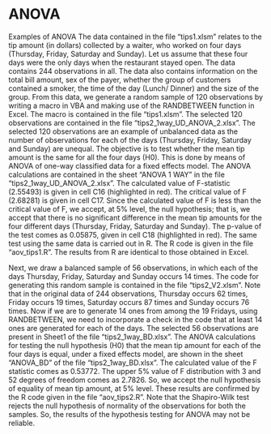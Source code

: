 # ANOVA
Examples of ANOVA
The data contained in the file “tips1.xlsm” relates to the tip amount (in dollars) collected by a waiter, who worked on four days (Thursday, Friday, Saturday and Sunday). Let us assume that these four days were the only days when the restaurant stayed open. The data contains 244 observations in all. The data also contains information on the total bill amount, sex of the payer, whether the group of customers contained a smoker, the time of the day (Lunch/ Dinner) and the size of the group. From this data, we generate a random sample of 120 observations by writing a macro in VBA and making use of the RANDBETWEEN function in Excel. The macro is contained in the file “tips1.xlsm”. The selected 120 observations are contained in the file “tips2_1way_UD_ANOVA_2.xlsx”. 
  The selected 120 observations are an example of unbalanced data as the number of observations for each of the days (Thursday, Friday, Saturday and Sunday) are unequal. The objective is to test whether the mean tip amount is the same for all the four days (H0). This is done by means of ANOVA of one-way classified data for a fixed effects model. The ANOVA calculations are contained in the sheet “ANOVA 1 WAY” in the file “tips2_1way_UD_ANOVA_2.xlsx”. The calculated value of F-statistic (2.55493) is given in cell C16 (highlighted in red). The critical value of F (2.68281) is given in cell C17. Since the calculated value of F is less than the critical value of F, we accept, at 5% level, the null hypothesis; that is, we accept that there is no significant difference in the mean tip amounts for the four different days (Thursday, Friday, Saturday and Sunday). The p-value of the test comes as 0.05875, given in cell C18 (highlighted in red). The same test using the same data is carried out in R. The R code is given in the file “aov_tips1.R”. The results from R are identical to those obtained in Excel.
  
  Next, we draw a balanced sample of 56 observations, in which each of the days Thursday, Friday, Saturday and Sunday occurs 14 times. The code for generating this random sample is contained in the file “tips2_V2.xlsm”. Note that in the original data of 244 observations, Thursday occurs 62 times, Friday occurs 19 times, Saturday occurs 87 times and Sunday occurs 76 times. Now if we are to generate 14 ones from among the 19 Fridays, using RANDBETWEEN, we need to incorporate a check in the code that at least 14 ones are generated for each of the days. The selected 56 observations are present in Sheet1 of the file “tips2_1way_BD.xlsx”. The ANOVA calculations for testing the null hypothesis (H0) that the mean tip amount for each of the four days is equal, under a fixed effects model, are shown in the sheet “ANOVA_BD” of the file “tips2_1way_BD.xlsx”. The calculated value of the  F statistic comes as 0.53772. The upper 5% value of F distribution with 3 and 52 degrees of freedom comes as 2.7826. So, we accept the null hypothesis of equality of mean tip amount, at 5% level. These results are confirmed by the R code given in the file “aov_tips2.R”. Note that the Shapiro-Wilk test rejects the null hypothesis of normality of the observations for both the samples. So, the results of the hypothesis testing for ANOVA may not be reliable. 
